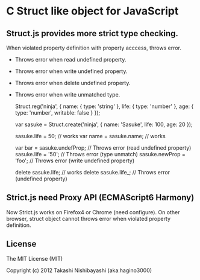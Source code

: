 # C Struct like object for JavaScript

## Struct.js provides more strict type checking.

When violated property definition with property acccess, throws error.

* Throws error when read undefined property.
* Throws error when write undefined property.
* Throws error when delete undefined property.
* Throws error when write unmatched type.

    Struct.reg('ninja', {
      name: {
        type: 'string'
      }, 
      life: {
        type: 'number'
      },
      age: {
        type: 'number',
        writable: false
      }
    });

    var sasuke = Struct.create('ninja', {
      name: 'Sasuke',
      life: 100,
      age: 20
    });

    sasuke.life = 50; // works
    var name = sasuke.name; // works

    var bar = sasuke.undefProp; // Throws error (read undefined property)
    sasuke.life = '50'; // Throws error (type unmatch)
    sasuke.newProp = 'foo'; // Throws error (write undefined property)

    delete sasuke.life; // works
    delete sasuke.life_; // Throws error (undefined property)

## Strict.js need Proxy API (ECMAScript6 Harmony)

Now Strict.js works on Firefox4 or Chrome (need configure).
On other browser, struct object cannot throws error when violated property definition.

## License

The MIT License (MIT)

Copyright (c) 2012 Takashi Nishibayashi (aka:hagino3000)

